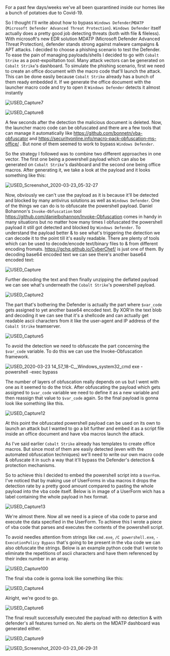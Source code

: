 For a past few days/weeks we've all been quarantined inside our homes like a bunch of potatoes due to Covid-19.

So I thought I'll write about how to bypass `Windows Defender`/`MDATP` (`Microsoft Defender Advanced Threat Protection`). `Windows Defender` itself actually does a pretty good job detecting threats (both with file & fileless). With microsoft's new EDR solution MDATP (Microsoft Defender Advanced Threat Protection), defender stands strong against malware campaigns & APT attacks.
I decided to choose a phishing scenario to test the Defender. To ease the pain of managing payloads/shells I decided to go with `Cobalt Strike` as a post-expoiltation tool.
Many attack vectors can be generated on `Cobalt Strike`'s dashboard. To simulate the phishing scenario, first we need to create an office document with the macro code that'll launch the attack. This can be done easily because `Cobalt Strike` already has a bunch of them ready embedded it.
If we generate the office document with the launcher macro code and try to open it `Windows Defender` detects it almost instantly

![USED_Capture7](https://user-images.githubusercontent.com/27059441/77406474-c340a500-6dc5-11ea-80be-0bb52c268000.PNG)

![USED_Capture8](https://user-images.githubusercontent.com/27059441/77406500-ce93d080-6dc5-11ea-92f0-4bbbd9c48047.PNG)

A few seconds after the detection the malicious document is deleted. Now, the launcher macro code can be obfuscated and there are a few tools that can manage it automatically like https://github.com/bonnetn/vba-obfuscator and https://securityonline.info/macro-pack-obfuscation-ms-office/ . But none of them seemed to work to bypass `Windows Defender`.

So the strategy I followed was to combine two different approaches in one vector. The first one being a powershell payload which can also be generated on `Cobalt Strike`'s dashboard and the second one being office macros.
After generating it, we take a look at the payload and it looks something like this:

![USED_Screenshot_2020-03-23_05-32-27](https://user-images.githubusercontent.com/27059441/77406542-dc495600-6dc5-11ea-9a16-057b92bda41b.png)


Now, obviously we can't use the payload as it is because it'll be detected and blocked by many antivirus solutions as well as `Windows Defender`. One of the things we can do is to obfuscate the powershell payload. Daniel Bohannon's `Invoke-Obfuscation` tool https://github.com/danielbohannon/Invoke-Obfuscation comes in handy in many situations but no matter how many times I obfuscated the powershell payload it still got detected and blocked by `Windows Defender`. To understand the payload better & to see what's triggering the detection we can decode it to the point till it's easily readable.
There are plenty of tools which can be used to decode/encode text/binary files to & from different encoding fromats. https://gchq.github.io/CyberChef/ is just one of them. 
By decoding base64 encoded text we can see there's another base64 encoded text:

![USED_Capture](https://user-images.githubusercontent.com/27059441/77406770-36e2b200-6dc6-11ea-9c24-ed713c749aa5.PNG)

Further decoding the text and then finally unzipping the deflated payload we can see what's underneath the `Cobalt Strike`'s powershell payload.

![USED_Capture2](https://user-images.githubusercontent.com/27059441/77406816-43ffa100-6dc6-11ea-9d67-8b3eb144e095.PNG)

The part that's bothering the Defender is actually the part where `$var_code` gets assigned to yet another base64 encoded text.
By XOR'in the text blob and decoding it we can see that it's a shellcode and can actually get readable ascii characters from it like the user-agent and IP address of the `Cobalt Strike` teamserver.

![USED_Capture5](https://user-images.githubusercontent.com/27059441/77406845-5083f980-6dc6-11ea-9ba2-82cdcd4966db.PNG)

To avoid the detection we need to obfuscate the part concerning the `$var_code` variable. To do this we can use the Invoke-Obfuscation framework. 

![USED_2020-03-23 14_57_18-C__Windows_system32_cmd exe - powershell  -exec bypass](https://user-images.githubusercontent.com/27059441/77406914-6a254100-6dc6-11ea-8432-58b74fa6f6f0.png)

The number of layers of obfuscation really depends on us but I went with one as it seemed to do the trick. After obfuscating the payload which gets assigned to `$var_code` variable we need to define it as a new variable and then reassign that value to `$var_code` again. So the final payload is gonna look like something like this.

![USED_Capture12](https://user-images.githubusercontent.com/27059441/77406960-79a48a00-6dc6-11ea-886a-5cd77d3bdfb0.PNG)

At this point the obfuscated powershell payload can be used on its own to launch an attack but I wanted to go a bit further and embed it as a script file inside an office document and have vba macros launch the attack.

As I've said earlier `Cobalt Strike` already has templates to create office macros. But since most of them are easily detected (even with the automated obfuscation techniques) we'll need to write our own macro code & obfuscate it in such a way that it'll bypass the Defender's detection & protection mechanisms.

So to achieve this I decided to embed the powershell script into a `UserFom`. I've noticed that by making use of UserForms in vba macros it drops the detection rate by a pretty good amount compared to pasting the whole payload into the vba code itself. Below is in image of a UserForm wich has a label containing the whole payload in hex format.

![USED_Capture13](https://user-images.githubusercontent.com/27059441/77407003-8c1ec380-6dc6-11ea-8e9c-a313bb4765ba.PNG)

We're almost there. Now all we need is a piece of vba code to parse and execute the data specified in the UserForm. To achieve this I wrote a piece of vba code that parses and executes the contents of the powershell script.

To avoid needles attention from strings like `cmd.exe`, `/C powershell.exe`, `-ExecutionPolicy Bypass` that's going to be present in the vba code we can also obfuscate the strings. Below is an example python code that I wrote to eliminate the repetitions of ascii characters and have them referenced by their index number in an array.

![USED_Capture100](https://user-images.githubusercontent.com/27059441/77407041-9d67d000-6dc6-11ea-8f7f-636b8e0f37cc.PNG)

The final vba code is gonna look like something like this:

![USED_Capture4](https://user-images.githubusercontent.com/27059441/77407059-a5277480-6dc6-11ea-8e5c-ca2df221c716.PNG)

Alright, we're good to go. 

![USED_Capture6](https://user-images.githubusercontent.com/27059441/77407087-af497300-6dc6-11ea-8439-cc8c65c65deb.PNG)

The final result successfully executed the payload with no detection & with defender's all features turned on. No alerts on the MDATP dashboard was generated either.

![USED_Capture9](https://user-images.githubusercontent.com/27059441/77407117-b7a1ae00-6dc6-11ea-9365-340cd36ffd30.PNG)

![USED_Screenshot_2020-03-23_06-29-31](https://user-images.githubusercontent.com/27059441/77407136-bff9e900-6dc6-11ea-9f66-8e2d7e0bad13.png)
